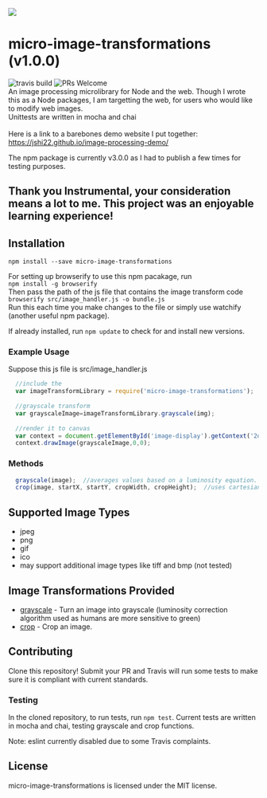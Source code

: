 
![](https://i.imgur.com/lSuYdgF.png)
# micro-image-transformations (v1.0.0)
![travis build](https://api.travis-ci.com/jshi22/micro-image-transformations.svg?token=T8PthyzySUexzMRoGKqp&branch=master)
![PRs Welcome](https://img.shields.io/badge/PRs-welcome-brightgreen.svg)<br>
An image processing microlibrary for Node and the web. Though I wrote this as a Node packages, I am targetting the web, for users who would like to modify web images.
<br> Unittests are written in mocha and chai <br><br>
Here is a link to a barebones demo website I put together:
https://jshi22.github.io/image-processing-demo/

The npm package is currently v3.0.0 as I had to publish a few times for testing purposes.

## Thank you Instrumental, your consideration means a lot to me. This project was an enjoyable learning experience!

## Installation

`npm install --save micro-image-transformations`

For setting up browserify to use this npm pacakage, run <br>
`npm install -g browserify`
<br>
Then pass the path of the js file that contains the image transform code
<br>
`browserify src/image_handler.js -o bundle.js`
<br>Run this each time you make changes to the file or simply use watchify (another useful npm package).

If already installed, run `npm update` to check for and install new versions.

### Example Usage

Suppose this js file is src/image_handler.js

```js 
  //include the 
  var imageTransformLibrary = require('micro-image-transformations');
  
  //grayscale transform
  var grayscaleImage=imageTransformLibrary.grayscale(img);
  
  //render it to canvas
  var context = document.getElementById('image-display').getContext('2d');
  context.drawImage(grayscaleImage,0,0);
```

### Methods

```js    
  grayscale(image);  //averages values based on a luminosity equation. (humans are more sensitive to green)
  crop(image, startX, startY, cropWidth, cropHeight);  //uses cartesian coordinates (bottom left corner of image is (0,))
```
## Supported Image Types

- jpeg
- png
- gif
- ico
- may support additional image types like tiff and bmp (not tested)

## Image Transformations Provided

- [grayscale](./src/index.js) - Turn an image into grayscale (luminosity correction algorithm used as humans are more sensitive to green)
- [crop](./src/index.js) - Crop an image.

## Contributing

Clone this repository! Submit your PR and Travis will run some tests to make sure it is compliant with current standards.

### Testing
In the cloned repository, to run tests, run `npm test`. Current tests are written in mocha and chai, testing grayscale and crop functions.

Note: eslint currently disabled due to some Travis complaints.
## License

micro-image-transformations is licensed under the MIT license. 

